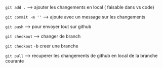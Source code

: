 `git add .` --> ajouter les changements en local ( faisable dans vs code)

`git commit -m ''` --> ajoute avec un message sur les changements

`git push` --> pour envoyer tout sur github

`git checkout` --> changer de branch

`git checkout` -b creer une branche

`git pull` --> recuperer les changements de github en local de la branche courante
